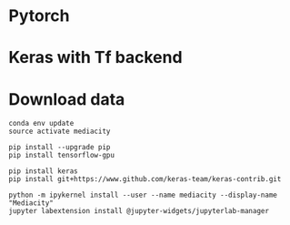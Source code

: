 # Pytorch 
# Keras with Tf backend
# Download data

```
conda env update 
source activate mediacity

pip install --upgrade pip
pip install tensorflow-gpu

pip install keras
pip install git+https://www.github.com/keras-team/keras-contrib.git

python -m ipykernel install --user --name mediacity --display-name "Mediacity"
jupyter labextension install @jupyter-widgets/jupyterlab-manager
```
